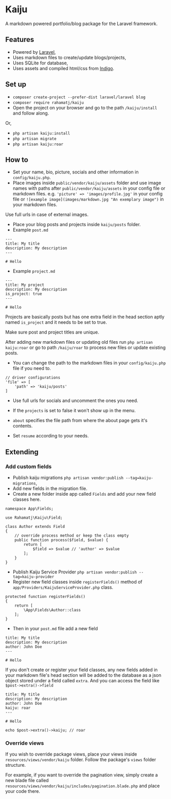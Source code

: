 # Kaiju

A markdown powered portfolio/blog package for the Laravel framework.

## Features
- Powered by [Laravel](https://laravel.com),
- Uses markdown files to create/update blogs/projects,
- Uses SQLite for database,
- Uses assets and compiled html/css from [Indigo](https://github.com/sergiokopplin/indigo).

## Set up
- `composer create-project --prefer-dist laravel/laravel blog`
- `composer require rahamatj/kaiju`
- Open the project on your browser and go to the path `/kaiju/install` and follow along.

Or,

- `php artisan kaiju:install`
- `php artisan migrate`
- `php artisan kaiju:roar`

## How to
- Set your name, bio, picture, socials and other information in `config/kaiju.php`.
- Place images inside `public/vendor/kaiju/assets` folder and use image names with paths after `public/vendor/kaiju/assets` in your config file or markdown files. e.g. `'picture' => 'images/profile.jpg'` in your config file or `![example image](images/markdown.jpg "An exemplary image")` in your markdown files.

Use full urls in case of external images.

- Place your blog posts and projects inside `kaiju/posts` folder.
- Example `post.md`
```
---
title: My title
description: My description
---

# Hello
```
- Example `project.md`
```
---
title: My project
description: My description
is_project: true
---

# Hello
```

Projects are basically posts but has one extra field in the head section aptly named `is_project` and it needs to be set to true.

Make sure post and project titles are unique.

After adding new markdown files or updating old files run `php artisan kaiju:roar` or go to path `/kaiju/roar` to process new files or update existing posts.

- You can change the path to the markdown files in your `config/kaiju.php` file if you need to.
```
// driver configurations
'file' => [
    'path' => 'kaiju/posts'
]
```

- Use full urls for socials and uncomment the ones you need.

- If the `projects` is set to false it won't show up in the menu.

- `about` specifies the file path from where the about page gets it's contents.

- Set `resume` according to your needs.

## Extending
### Add custom fields
- Publish kaiju migrations `php artisan vendor:publish --tag=kaiju-migrations`,
- Add new fields in the migration file.
- Create a new folder inside app called `Fields` and add your new field classes here.
```
namespace App\Fields;

use Rahamatj\Kaiju\Field;

class Author extends Field
{
    // override process method or keep the class empty
    public function process($field, $value) {
        return [
            $field => $value // 'author' => $value
        ];
    }
}
```

- Publish Kaiju Service Provider `php artisan vendor:publish --tag=kaiju-provider`
- Register new field classes inside `registerFields()` method of `app/Providers/KaijuServiceProvider.php` class.
```
protected function registerFields()
{
    return [
        \App\Fields\Author::class
    ];
}
```

- Then in your `post.md` file add a new field
```
title: My title
description: My description
author: John Doe
---

# Hello
```

If you don't create or register your field classes, any new fields added in your markdown file's head section will be added to the database as a json object stored under a field called `extra`. And you can access the field like `$post->extra()->field`
```
title: My title
description: My description
author: John Doe
kaiju: roar
---

# Hello
```
```
echo $post->extra()->kaiju; // roar
```

### Override views
If you wish to override package views, place your views inside `resources/views/vendor/kaiju` folder. Follow the package's `views` folder structure.

For example, if you want to override the pagination view, simply create a new blade file called `resources/views/vendor/kaiju/includes/pagination.blade.php` and place your code there.